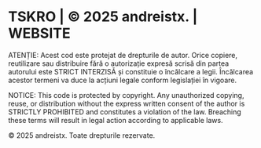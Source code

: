 # TSKRO | © 2025 andreistx. | WEBSITE
 
ATENȚIE: Acest cod este protejat de drepturile de autor.
Orice copiere, reutilizare sau distribuire fără o autorizație expresă
scrisă din partea autorului este STRICT INTERZISĂ și constituie o
încălcare a legii. Încălcarea acestor termeni va duce la acțiuni legale
conform legislației în vigoare.

NOTICE: This code is protected by copyright.
Any unauthorized copying, reuse, or distribution without the express
written consent of the author is STRICTLY PROHIBITED and constitutes
a violation of the law. Breaching these terms will result in legal action
according to applicable laws.

© 2025 andreistx. Toate drepturile rezervate.


